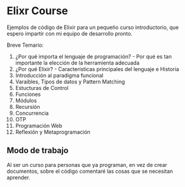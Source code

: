 # Elixr Course
Ejemplos de código de Elixir para un pequeño curso introductorio, que espero impartir con mi equipo de desarrollo pronto.

Breve Temario:

  1. ¿Por qué importa el lenguaje de programación? - Por qué es tan importante la elección de la herramienta adecuada
  2. ¿Por qué Elixir? - Características principales del lenguaje e Historia
  3. Introducción al paradigma funcional
  4. Varaibles, Tipos de datos y Pattern Matching
  5. Estucturas de Control
  8. Funciones
  7. Módulos
  8. Recursión
  9. Concurrencia
  10. OTP
  12. Programación Web
  11. Reflexión y Metaprogramación

## Modo de trabajo

Al ser un curso para personas que ya programan, en vez de crear documentos, sobre el código comentaré
las cosas que se necesitan aprender.
